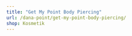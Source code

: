 ```yaml
---
title: "Get My Point Body Piercing"
url: /dana-point/get-my-point-body-piercing/
shop: Kosmetik
---
```

